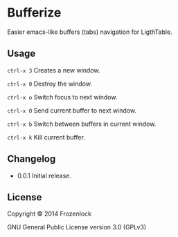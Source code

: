 # Bufferize

Easier emacs-like buffers (tabs) navigation for LigthTable.

## Usage

`ctrl-x 3` Creates a new window.

`ctrl-x 0` Destroy the window.

`ctrl-x o` Switch focus to next window.

`ctrl-x O` Send current buffer to next window.

`ctrl-x b` Switch between buffers in current window.

`ctrl-x k` Kill current buffer.

## Changelog

* 0.0.1 Initial release.

## License

Copyright © 2014 Frozenlock

GNU General Public License version 3.0 (GPLv3)
